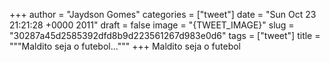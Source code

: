 
+++
author = "Jaydson Gomes"
categories = ["tweet"]
date = "Sun Oct 23 21:21:28 +0000 2011"
draft = false
image = "{TWEET_IMAGE}"
slug = "30287a45d2585392dfd8b9d223561267d983e0d6"
tags = ["tweet"]
title = """Maldito seja o futebol..."""
+++
Maldito seja o futebol
